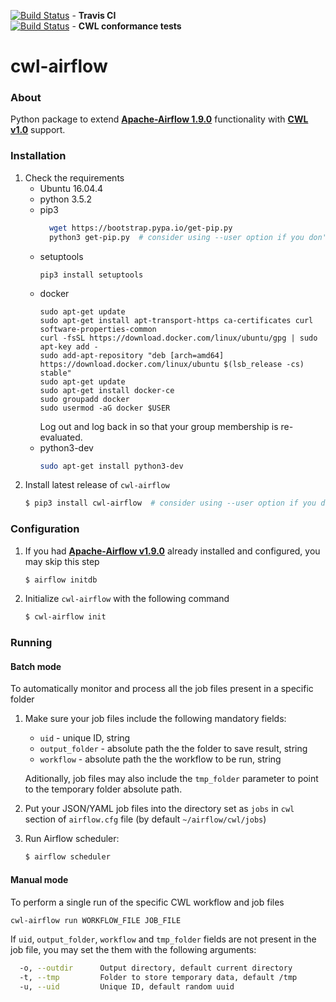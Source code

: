 [![Build Status](https://travis-ci.org/Barski-lab/cwl-airflow.svg?branch=master)](https://travis-ci.org/Barski-lab/cwl-airflow) -  **Travis CI**  
[![Build Status](https://ci.commonwl.org/buildStatus/icon?job=airflow-conformance)](https://ci.commonwl.org/job/airflow-conformance) - **CWL conformance tests**  

# cwl-airflow

### About
Python package to extend **[Apache-Airflow 1.9.0](https://github.com/apache/incubator-airflow)**
functionality with **[CWL v1.0](http://www.commonwl.org/v1.0/)** support.

### Installation
1. Check the requirements
    - Ubuntu 16.04.4
    - python 3.5.2
    - pip3
      ```bash
        wget https://bootstrap.pypa.io/get-pip.py
        python3 get-pip.py  # consider using --user option if you don't have enough permissions
      ```
    - setuptools
      ```
      pip3 install setuptools
      ```
    - docker
      ```
      sudo apt-get update
      sudo apt-get install apt-transport-https ca-certificates curl software-properties-common
      curl -fsSL https://download.docker.com/linux/ubuntu/gpg | sudo apt-key add -
      sudo add-apt-repository "deb [arch=amd64] https://download.docker.com/linux/ubuntu $(lsb_release -cs) stable"
      sudo apt-get update
      sudo apt-get install docker-ce
      sudo groupadd docker
      sudo usermod -aG docker $USER
      ```
      Log out and log back in so that your group membership is re-evaluated.
    - python3-dev
        ```bash
        sudo apt-get install python3-dev
        ```
2. Install latest release of `cwl-airflow`
    ```sh
    $ pip3 install cwl-airflow  # consider using --user option if you don't have enough permissions
    ```

### Configuration
1. If you had **[Apache-Airflow v1.9.0](https://github.com/apache/incubator-airflow)**
   already installed and configured, you may skip this step
    ```sh
    $ airflow initdb
    ```

2. Initialize `cwl-airflow` with the following command
    ```sh
    $ cwl-airflow init
    ```
    
### Running
#### Batch mode
To automatically monitor and process all the job files present in a specific folder
1. Make sure your job files include the following mandatory fields:
   - `uid` - unique ID, string
   - `output_folder` - absolute path the the folder to save result, string
   - `workflow` - absolute path the the workflow to be run, string
    
   Aditionally, job files may also include the `tmp_folder` parameter
   to point to the temporary folder absolute path. 
2. Put your JSON/YAML job files into the directory
   set as `jobs` in `cwl` section of `airflow.cfg` file
   (by default `~/airflow/cwl/jobs`)
3. Run Airflow scheduler:
   ```sh
   $ airflow scheduler
   ```
   
#### Manual mode
To perform a single run of the specific CWL workflow and job files 

```bash
cwl-airflow run WORKFLOW_FILE JOB_FILE
```
If `uid`, `output_folder`, `workflow` and `tmp_folder` fields are not present
in the job file, you may set the them with the following arguments:
```bash
  -o, --outdir      Output directory, default current directory
  -t, --tmp         Folder to store temporary data, default /tmp
  -u, --uid         Unique ID, default random uuid
```

